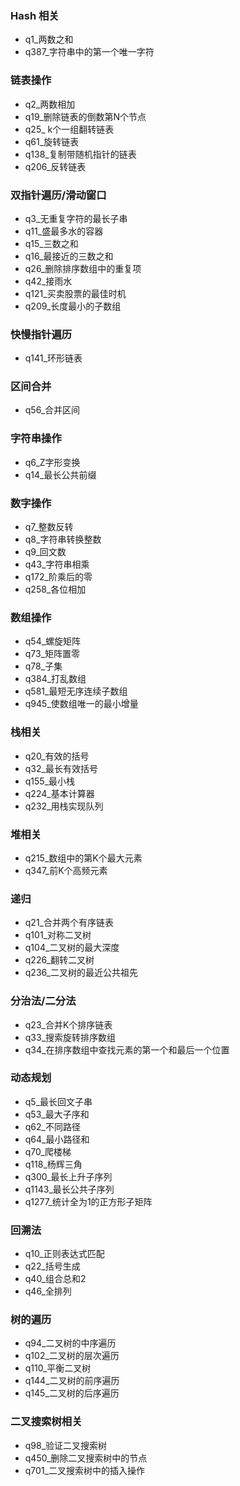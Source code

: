### Hash 相关
- q1_两数之和
- q387_字符串中的第一个唯一字符

### 链表操作
- q2_两数相加
- q19_删除链表的倒数第N个节点
- q25_ k个一组翻转链表
- q61_旋转链表
- q138_复制带随机指针的链表
- q206_反转链表

### 双指针遍历/滑动窗口
- q3_无重复字符的最长子串
- q11_盛最多水的容器
- q15_三数之和
- q16_最接近的三数之和
- q26_删除排序数组中的重复项
- q42_接雨水
- q121_买卖股票的最佳时机
- q209_长度最小的子数组

### 快慢指针遍历
- q141_环形链表

### 区间合并
- q56_合并区间

### 字符串操作
- q6_Z字形变换
- q14_最长公共前缀

### 数字操作
- q7_整数反转
- q8_字符串转换整数
- q9_回文数
- q43_字符串相乘
- q172_阶乘后的零
- q258_各位相加

### 数组操作
- q54_螺旋矩阵
- q73_矩阵置零
- q78_子集
- q384_打乱数组
- q581_最短无序连续子数组
- q945_使数组唯一的最小增量

### 栈相关
- q20_有效的括号
- q32_最长有效括号
- q155_最小栈
- q224_基本计算器
- q232_用栈实现队列

### 堆相关
- q215_数组中的第K个最大元素
- q347_前K个高频元素

### 递归
- q21_合并两个有序链表
- q101_对称二叉树
- q104_二叉树的最大深度
- q226_翻转二叉树
- q236_二叉树的最近公共祖先

### 分治法/二分法
- q23_合并K个排序链表
- q33_搜索旋转排序数组
- q34_在排序数组中查找元素的第一个和最后一个位置

### 动态规划
- q5_最长回文子串
- q53_最大子序和
- q62_不同路径
- q64_最小路径和
- q70_爬楼梯
- q118_杨辉三角
- q300_最长上升子序列
- q1143_最长公共子序列
- q1277_统计全为1的正方形子矩阵

### 回溯法
- q10_正则表达式匹配
- q22_括号生成
- q40_组合总和2
- q46_全排列

### 树的遍历
- q94_二叉树的中序遍历
- q102_二叉树的层次遍历
- q110_平衡二叉树
- q144_二叉树的前序遍历
- q145_二叉树的后序遍历

### 二叉搜索树相关
- q98_验证二叉搜索树
- q450_删除二叉搜索树中的节点
- q701_二叉搜索树中的插入操作